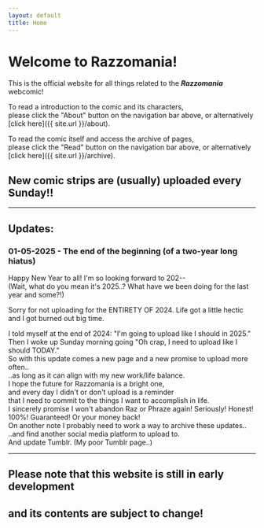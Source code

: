 ```yaml
---
layout: default
title: Home
---
```

# Welcome to Razzomania!
This is the official website for all things related to the ***Razzomania*** webcomic!

To read a introduction to the comic and its characters,\
please click the "About" button on the navigation bar above, or alternatively [click here]({{ site.url }}/about).

To read the comic itself and access the archive of pages,\
please click the "Read" button on the navigation bar above, or alternatively [click here]({{ site.url }}/archive).

## New comic strips are (usually) uploaded every Sunday!!

---
## Updates:
### 01-05-2025 - The end of the beginning (of a two-year long hiatus)
Happy New Year to all! I'm so looking forward to 202--\
(Wait, what do you mean it's 2025..? What have we been doing for the last year and some?!)

Sorry for not uploading for the ENTIRETY OF 2024. Life got a little hectic and I got burned out big time.

I told myself at the end of 2024: "I'm going to upload like I should in 2025."\
Then I woke up Sunday morning going "Oh crap, I need to upload like I should TODAY."\
So with this update comes a new page and a new promise to upload more often..\
..as long as it can align with my new work/life balance.\
I hope the future for Razzomania is a bright one,\
and every day I didn't or don't upload is a reminder\
that I need to commit to the things I want to accomplish in life.\
I sincerely promise I won't abandon Raz or Phraze again! Seriously! Honest! 100%! Guaranteed! Or your money back!\
On another note I probably need to work a way to archive these updates..\
..and find another social media platform to upload to.\
And update Tumblr. (My poor Tumblr page..)


---
## Please note that this website is still in early development
## and its contents are subject to change!